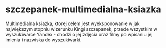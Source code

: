 # szczepanek-multimedialna-ksiazka
Multimedialna ksiazka, ktorej celem jest wyeksponowanie w jak największym stopniu wizerunku Kingi szczepanek, przede wszystkim w wyszukiwarce Yandex - chodzi o jej zdjęcia oraz filmy po wpisaniu jej imienia i nazwiska do wyszukiwarki.
